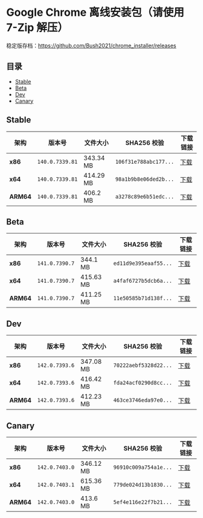 # Google Chrome 离线安装包（请使用 7-Zip 解压）
稳定版存档：https://github.com/Bush2021/chrome_installer/releases

## 目录

- [Stable](#stable)
- [Beta](#beta)
- [Dev](#dev)
- [Canary](#canary)

## Stable

| 架构 | 版本号 | 文件大小 | SHA256 校验 | 下载链接 |
|------|--------|----------|-------------|----------|
| **x86** | `140.0.7339.81` | 343.34 MB | `106f31e788abc177...` | [下载](https://dl.google.com/release2/chrome/ovtuovokxd2fbblwgkcwvny6ou_140.0.7339.81/140.0.7339.81_chrome_installer_uncompressed.exe) |
| **x64** | `140.0.7339.81` | 414.29 MB | `98a1b9b8e06ded2b...` | [下载](https://dl.google.com/release2/chrome/b4jrr7maedey73iceo5bh4ysju_140.0.7339.81/140.0.7339.81_chrome_installer_uncompressed.exe) |
| **ARM64** | `140.0.7339.81` | 406.2 MB | `a3278c89e6b51edc...` | [下载](https://dl.google.com/release2/chrome/adl2fawf76qluimmc4bumhflgaqa_140.0.7339.81/140.0.7339.81_chrome_installer_uncompressed.exe) |

## Beta

| 架构 | 版本号 | 文件大小 | SHA256 校验 | 下载链接 |
|------|--------|----------|-------------|----------|
| **x86** | `141.0.7390.7` | 344.1 MB | `ed11d9e395eaaf55...` | [下载](https://dl.google.com/release2/chrome/lpcmcx6kwsim3u7ivpw2u6g34u_141.0.7390.7/141.0.7390.7_chrome_installer_uncompressed.exe) |
| **x64** | `141.0.7390.7` | 415.63 MB | `a4faf6727b5dcb6a...` | [下载](https://dl.google.com/release2/chrome/adjgiurzyrch2h3dobpzvydt3dya_141.0.7390.7/141.0.7390.7_chrome_installer_uncompressed.exe) |
| **ARM64** | `141.0.7390.7` | 411.25 MB | `11e50585b71d138f...` | [下载](https://dl.google.com/release2/chrome/addna32bmo4p2sgleyecltxritka_141.0.7390.7/141.0.7390.7_chrome_installer_uncompressed.exe) |

## Dev

| 架构 | 版本号 | 文件大小 | SHA256 校验 | 下载链接 |
|------|--------|----------|-------------|----------|
| **x86** | `142.0.7393.6` | 347.08 MB | `70222aebf5328d22...` | [下载](https://dl.google.com/release2/chrome/adxcsrnwfcolap332myqw7hjfebq_142.0.7393.6/142.0.7393.6_chrome_installer_uncompressed.exe) |
| **x64** | `142.0.7393.6` | 416.42 MB | `fda24acf0290d8cc...` | [下载](https://dl.google.com/release2/chrome/ejanc7touzxwxilm4cfcmh7g_142.0.7393.6/142.0.7393.6_chrome_installer_uncompressed.exe) |
| **ARM64** | `142.0.7393.6` | 412.23 MB | `463ce3746eda97e0...` | [下载](https://dl.google.com/release2/chrome/k5tsgthfgk7nefdy7paa5f3bf4_142.0.7393.6/142.0.7393.6_chrome_installer_uncompressed.exe) |

## Canary

| 架构 | 版本号 | 文件大小 | SHA256 校验 | 下载链接 |
|------|--------|----------|-------------|----------|
| **x86** | `142.0.7403.0` | 346.12 MB | `96910c009a754a1e...` | [下载](https://dl.google.com/release2/chrome/acdatsedrq7lem6u2lncc4eot6da_142.0.7403.0/142.0.7403.0_chrome_installer_uncompressed.exe) |
| **x64** | `142.0.7403.1` | 615.36 MB | `779de024d13b1830...` | [下载](https://dl.google.com/release2/chrome/ewfbjiyxr277ismz5k2a6yaxhq_142.0.7403.1/142.0.7403.1_chrome_installer_uncompressed.exe) |
| **ARM64** | `142.0.7403.0` | 413.6 MB | `5ef4e116e22f7b21...` | [下载](https://dl.google.com/release2/chrome/mnhvpecxghnsevo5g74lguaiqq_142.0.7403.0/142.0.7403.0_chrome_installer_uncompressed.exe) |

